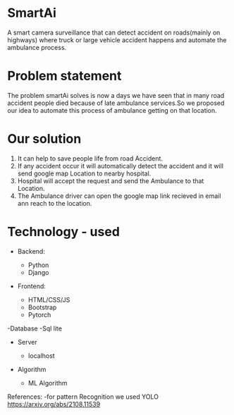 # SmartAi
A smart camera surveillance that can detect accident on roads(mainly on highways) where truck or large vehicle accident happens and automate the ambulance process.

# Problem statement

The problem smartAi solves is now a days we have seen that in many road accident people died because of late ambulance services.So we proposed our idea to automate this process of ambulance getting on that location.

# Our solution

1. It can help to save people  life from road Accident.
2. If any accident occur it will automatically detect the accident and it will send google map Location to nearby hospital.
3. Hospital will  accept the request and send the Ambulance to that Location.
4. The Ambulance driver can open the google map link recieved in email ann reach to  the location.


# Technology - used
- Backend:
  - Python
  - Django
  
- Frontend:
  - HTML/CSS/JS
  - Bootstrap
  - Pytorch

-Database
  -Sql lite
  
- Server
   - localhost

- Algorithm
   - ML Algorithm

  


References:
-for pattern Recognition we used YOLO https://arxiv.org/abs/2108.11539


